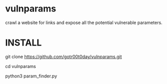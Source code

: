 # vulnparams
crawl a website for links and expose all the potential vulnerable parameters.

# INSTALL

git clone https://github.com/gotr00t0day/vulnparams.git

cd vulnparams

python3 param_finder.py 
